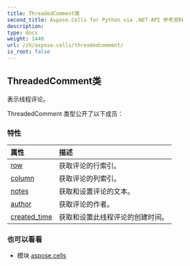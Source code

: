 ```yaml
---
title: ThreadedComment类
second_title: Aspose.Cells for Python via .NET API 参考资料
description:
type: docs
weight: 1440
url: /zh/aspose.cells/threadedcomment/
is_root: false
---
```

## ThreadedComment类
表示线程评论。



ThreadedComment 类型公开了以下成员：

### 特性
|属性|描述|
| :- | :- |
| [row](/cells/python-net/zh/aspose.cells/threadedcomment/row) |获取评论的行索引。|
| [column](/cells/python-net/zh/aspose.cells/threadedcomment/column) |获取评论的列索引。|
| [notes](/cells/python-net/zh/aspose.cells/threadedcomment/notes) |获取和设置评论的文本。|
| [author](/cells/python-net/zh/aspose.cells/threadedcomment/author) |获取评论的作者。|
| [created_time](/cells/python-net/zh/aspose.cells/threadedcomment/created_time) |获取和设置此线程评论的创建时间。|



### 也可以看看
* 模块 [aspose.cells](..)
